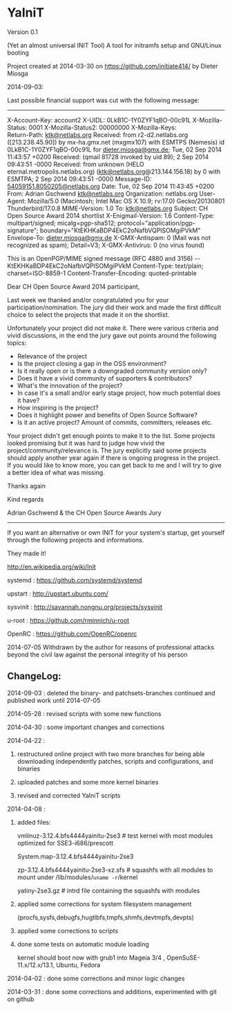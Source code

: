 YaIniT
======
Version 0.1

(Yet an almost universal INIT Tool)   A tool for initramfs setup and GNU/Linux booting 

Project created at 2014-03-30 on https://github.com/initiate414/
by Dieter Miosga

2014-09-03:


Last possible financial support was cut with the following message:

-----------------------------------------------------------------------------------------------------
X-Account-Key: account2
X-UIDL: 0LkB1C-1Y0ZYF1qBO-00c91L
X-Mozilla-Status: 0001
X-Mozilla-Status2: 00000000
X-Mozilla-Keys:                                                                                 
Return-Path: ktk@netlabs.org
Received: from r2-d2.netlabs.org ([213.238.45.90]) by mx-ha.gmx.net (mxgmx107)
 with ESMTPS (Nemesis) id 0LkB1C-1Y0ZYF1qBO-00c91L for <dieter.miosga@gmx.de>;
 Tue, 02 Sep 2014 11:43:57 +0200
Received: (qmail 81728 invoked by uid 89); 2 Sep 2014 09:43:51 -0000
Received: from unknown (HELO eternal.metropolis.netlabs.org) (ktk@netlabs.org@213.144.156.18)
  by 0 with ESMTPA; 2 Sep 2014 09:43:51 -0000
Message-ID: <54059151.8050205@netlabs.org>
Date: Tue, 02 Sep 2014 11:43:45 +0200
From: Adrian Gschwend <ktk@netlabs.org>
Organization: netlabs.org
User-Agent: Mozilla/5.0 (Macintosh; Intel Mac OS X 10.9; rv:17.0) Gecko/20130801 Thunderbird/17.0.8
MIME-Version: 1.0
To: ktk@netlabs.org
Subject: CH Open Source Award 2014 shortlist
X-Enigmail-Version: 1.6
Content-Type: multipart/signed; micalg=pgp-sha512;
 protocol="application/pgp-signature";
 boundary="KtEKHKaBDP4EkC2oNafbVQPlSOMgiPVkM"
Envelope-To: <dieter.miosga@gmx.de>
X-GMX-Antispam: 0 (Mail was not recognized as spam); Detail=V3;
X-GMX-Antivirus: 0 (no virus found)

This is an OpenPGP/MIME signed message (RFC 4880 and 3156)
--KtEKHKaBDP4EkC2oNafbVQPlSOMgiPVkM
Content-Type: text/plain; charset=ISO-8859-1
Content-Transfer-Encoding: quoted-printable

Dear CH Open Source Award 2014 participant,

Last week we thanked and/or congratulated you for your
participation/nomination. The jury did their work and made the first
difficult choice to select the projects that made it on the shortlist.

Unfortunately your project did not make it. There were various criteria
and vivid discussions, in the end the jury gave out points around the
following topics:

* Relevance of the project
* Is the project closing a gap in the OSS environment?
* Is it really open or is there a downgraded community version only?
* Does it have a vivid community of supporters & contributors?
* What's the innovation of the project?
* In case it's a small and/or early stage project, how much potential
does it have?
* How inspiring is the project?
* Does it highlight power and benefits of Open Source Software?
* Is it an active project? Amount of commits, committers, releases etc.

Your project didn't get enough points to make it to the list. Some
projects looked promising but it was hard to judge how vivid the
project/community/relevance is. The jury explicitly said some projects
should apply another year again if there is ongoing progress in the
project. If you would like to know more, you can get back to me and I
will try to give a better idea of what was missing.

Thanks again

Kind regards

Adrian Gschwend & the CH Open Source Awards Jury

--------------------------------------------------------------------------------------



If you want an alternative or own INIT for your system's startup, 
get yourself through the following projects and informations. 

They made it! 
  
  http://en.wikipedia.org/wiki/Init

  systemd   :  https://github.com/systemd/systemd

  upstart   :  http://upstart.ubuntu.com/

  sysvinit  :  http://savannah.nongnu.org/projects/sysvinit

  u-root    :  https://github.com/rminnich/u-root

  OpenRC    :  https://github.com/OpenRC/openrc


2014-07-05
Withdrawn by the author for reasons of professional attacks 
beyond the civil law against the personal integrity of his person




ChangeLog:
--------

2014-09-03 :
deleted the binary- and patchsets-branches 
continued and published work until 2014-07-05

2014-05-28 : 
revised scripts with some new functions


2014-04-30 :
some important changes and corrections

2014-04-22 :

1) restructured online project with two more branches
    for being able downloading independently 
    patches, scripts and configurations, and binaries

2) uploaded patches and some more kernel binaries
      
3) revised and corrected YaIniT scripts
    
2014-04-08 : 
1) added files: 
 
   vmlinuz-3.12.4.bfs4444yainitu-2se3   # test kernel with most modules optimized for SSE3-i686/prescott 
   
   System.map-3.12.4.bfs4444yainitu-2se3  

   zp-3.12.4.bfs4444yainitu-2se3-xz.sfs  # squashfs with all modules to mount under /lib/modules/`uname -r`/kernel
   
   yatiny-2se3.gz    #  intrd file containing the squashfs with modules
   
2) applied some corrections for system filesystem management 

    (procfs,sysfs,debugfs,hugtlbfs,tmpfs,shmfs,devtmpfs,devpts)

3)  applied some corrections to scripts

4)  done some tests on automatic module loading 

    kernel should boot now with grub1 into Mageia 3/4 , OpenSuSE-11.x/12.x/13.1, Ubuntu, Fedora


2014-04-02 :
done some corrections and minor logic changes 

2014-03-31 :
done some corrections and additions, experimented with git on github 


  


